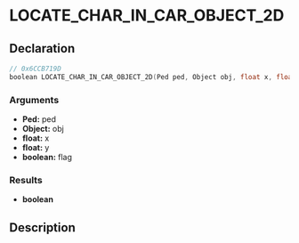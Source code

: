 # LOCATE_CHAR_IN_CAR_OBJECT_2D

## Declaration
```cpp
// 0x6CCB719D
boolean LOCATE_CHAR_IN_CAR_OBJECT_2D(Ped ped, Object obj, float x, float y, boolean flag);
```

### Arguments
- **Ped:** ped
- **Object:** obj
- **float:** x
- **float:** y
- **boolean:** flag

### Results
- **boolean**

## Description
